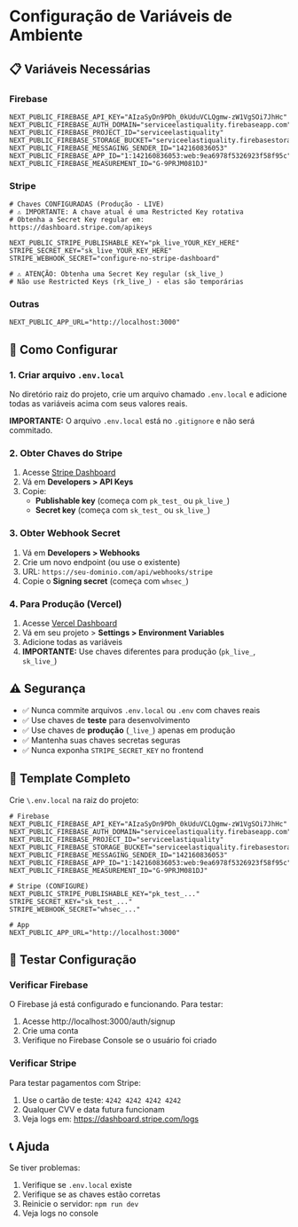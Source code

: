 # Configuração de Variáveis de Ambiente

## 📋 Variáveis Necessárias

### Firebase

```env
NEXT_PUBLIC_FIREBASE_API_KEY="AIzaSyDn9PDh_0kUduVCLQgmw-zW1VgSOi7JhHc"
NEXT_PUBLIC_FIREBASE_AUTH_DOMAIN="serviceelastiquality.firebaseapp.com"
NEXT_PUBLIC_FIREBASE_PROJECT_ID="serviceelastiquality"
NEXT_PUBLIC_FIREBASE_STORAGE_BUCKET="serviceelastiquality.firebasestorage.app"
NEXT_PUBLIC_FIREBASE_MESSAGING_SENDER_ID="142160836053"
NEXT_PUBLIC_FIREBASE_APP_ID="1:142160836053:web:9ea6978f5326923f58f95c"
NEXT_PUBLIC_FIREBASE_MEASUREMENT_ID="G-9PRJM081DJ"
```

### Stripe

```env
# Chaves CONFIGURADAS (Produção - LIVE)
# ⚠️ IMPORTANTE: A chave atual é uma Restricted Key rotativa
# Obtenha a Secret Key regular em: https://dashboard.stripe.com/apikeys

NEXT_PUBLIC_STRIPE_PUBLISHABLE_KEY="pk_live_YOUR_KEY_HERE"
STRIPE_SECRET_KEY="sk_live_YOUR_KEY_HERE"
STRIPE_WEBHOOK_SECRET="configure-no-stripe-dashboard"

# ⚠️ ATENÇÃO: Obtenha uma Secret Key regular (sk_live_)
# Não use Restricted Keys (rk_live_) - elas são temporárias
```

### Outras

```env
NEXT_PUBLIC_APP_URL="http://localhost:3000"
```

## 🔧 Como Configurar

### 1. Criar arquivo `.env.local`

No diretório raiz do projeto, crie um arquivo chamado `.env.local` e adicione todas as variáveis acima com seus valores reais.

**IMPORTANTE:** O arquivo `.env.local` está no `.gitignore` e não será commitado.

### 2. Obter Chaves do Stripe

1. Acesse [Stripe Dashboard](https://dashboard.stripe.com/)
2. Vá em **Developers > API Keys**
3. Copie:
   - **Publishable key** (começa com `pk_test_` ou `pk_live_`)
   - **Secret key** (começa com `sk_test_` ou `sk_live_`)

### 3. Obter Webhook Secret

1. Vá em **Developers > Webhooks**
2. Crie um novo endpoint (ou use o existente)
3. URL: `https://seu-dominio.com/api/webhooks/stripe`
4. Copie o **Signing secret** (começa com `whsec_`)

### 4. Para Produção (Vercel)

1. Acesse [Vercel Dashboard](https://vercel.com/)
2. Vá em seu projeto > **Settings > Environment Variables**
3. Adicione todas as variáveis
4. **IMPORTANTE:** Use chaves diferentes para produção (`pk_live_`, `sk_live_`)

## ⚠️ Segurança

- ✅ Nunca commite arquivos `.env.local` ou `.env` com chaves reais
- ✅ Use chaves de **teste** para desenvolvimento
- ✅ Use chaves de **produção** (`_live_`) apenas em produção
- ✅ Mantenha suas chaves secretas seguras
- ✅ Nunca exponha `STRIPE_SECRET_KEY` no frontend

## 📝 Template Completo

Crie `\.env.local` na raiz do projeto:

```env
# Firebase
NEXT_PUBLIC_FIREBASE_API_KEY="AIzaSyDn9PDh_0kUduVCLQgmw-zW1VgSOi7JhHc"
NEXT_PUBLIC_FIREBASE_AUTH_DOMAIN="serviceelastiquality.firebaseapp.com"
NEXT_PUBLIC_FIREBASE_PROJECT_ID="serviceelastiquality"
NEXT_PUBLIC_FIREBASE_STORAGE_BUCKET="serviceelastiquality.firebasestorage.app"
NEXT_PUBLIC_FIREBASE_MESSAGING_SENDER_ID="142160836053"
NEXT_PUBLIC_FIREBASE_APP_ID="1:142160836053:web:9ea6978f5326923f58f95c"
NEXT_PUBLIC_FIREBASE_MEASUREMENT_ID="G-9PRJM081DJ"

# Stripe (CONFIGURE)
NEXT_PUBLIC_STRIPE_PUBLISHABLE_KEY="pk_test_..."
STRIPE_SECRET_KEY="sk_test_..."
STRIPE_WEBHOOK_SECRET="whsec_..."

# App
NEXT_PUBLIC_APP_URL="http://localhost:3000"
```

## 🧪 Testar Configuração

### Verificar Firebase

O Firebase já está configurado e funcionando. Para testar:
1. Acesse http://localhost:3000/auth/signup
2. Crie uma conta
3. Verifique no Firebase Console se o usuário foi criado

### Verificar Stripe

Para testar pagamentos com Stripe:
1. Use o cartão de teste: `4242 4242 4242 4242`
2. Qualquer CVV e data futura funcionam
3. Veja logs em: https://dashboard.stripe.com/logs

## 📞 Ajuda

Se tiver problemas:
1. Verifique se `.env.local` existe
2. Verifique se as chaves estão corretas
3. Reinicie o servidor: `npm run dev`
4. Veja logs no console

